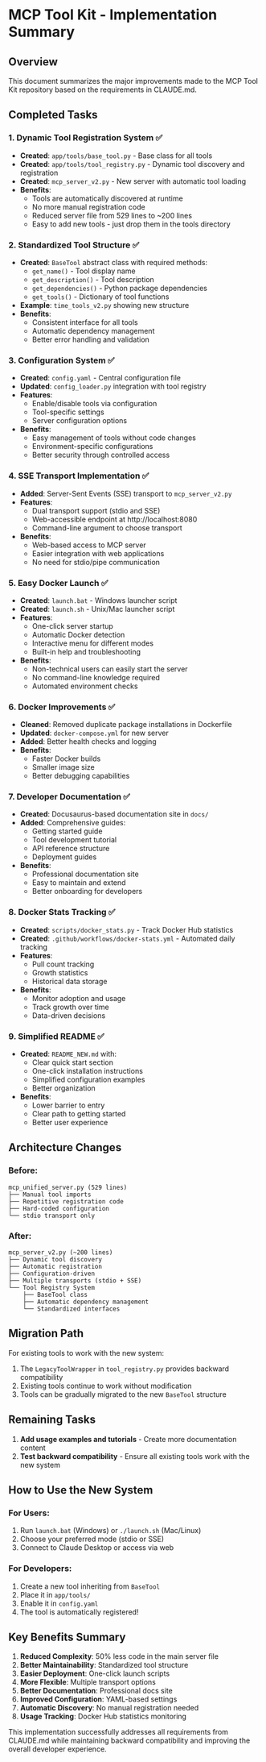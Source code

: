 # MCP Tool Kit - Implementation Summary

## Overview
This document summarizes the major improvements made to the MCP Tool Kit repository based on the requirements in CLAUDE.md.

## Completed Tasks

### 1. Dynamic Tool Registration System ✅
- **Created**: `app/tools/base_tool.py` - Base class for all tools
- **Created**: `app/tools/tool_registry.py` - Dynamic tool discovery and registration
- **Created**: `mcp_server_v2.py` - New server with automatic tool loading
- **Benefits**:
  - Tools are automatically discovered at runtime
  - No more manual registration code
  - Reduced server file from 529 lines to ~200 lines
  - Easy to add new tools - just drop them in the tools directory

### 2. Standardized Tool Structure ✅
- **Created**: `BaseTool` abstract class with required methods:
  - `get_name()` - Tool display name
  - `get_description()` - Tool description
  - `get_dependencies()` - Python package dependencies
  - `get_tools()` - Dictionary of tool functions
- **Example**: `time_tools_v2.py` showing new structure
- **Benefits**:
  - Consistent interface for all tools
  - Automatic dependency management
  - Better error handling and validation

### 3. Configuration System ✅
- **Created**: `config.yaml` - Central configuration file
- **Updated**: `config_loader.py` integration with tool registry
- **Features**:
  - Enable/disable tools via configuration
  - Tool-specific settings
  - Server configuration options
- **Benefits**:
  - Easy management of tools without code changes
  - Environment-specific configurations
  - Better security through controlled access

### 4. SSE Transport Implementation ✅
- **Added**: Server-Sent Events (SSE) transport to `mcp_server_v2.py`
- **Features**:
  - Dual transport support (stdio and SSE)
  - Web-accessible endpoint at http://localhost:8080
  - Command-line argument to choose transport
- **Benefits**:
  - Web-based access to MCP server
  - Easier integration with web applications
  - No need for stdio/pipe communication

### 5. Easy Docker Launch ✅
- **Created**: `launch.bat` - Windows launcher script
- **Created**: `launch.sh` - Unix/Mac launcher script
- **Features**:
  - One-click server startup
  - Automatic Docker detection
  - Interactive menu for different modes
  - Built-in help and troubleshooting
- **Benefits**:
  - Non-technical users can easily start the server
  - No command-line knowledge required
  - Automated environment checks

### 6. Docker Improvements ✅
- **Cleaned**: Removed duplicate package installations in Dockerfile
- **Updated**: `docker-compose.yml` for new server
- **Added**: Better health checks and logging
- **Benefits**:
  - Faster Docker builds
  - Smaller image size
  - Better debugging capabilities

### 7. Developer Documentation ✅
- **Created**: Docusaurus-based documentation site in `docs/`
- **Added**: Comprehensive guides:
  - Getting started guide
  - Tool development tutorial
  - API reference structure
  - Deployment guides
- **Benefits**:
  - Professional documentation site
  - Easy to maintain and extend
  - Better onboarding for developers

### 8. Docker Stats Tracking ✅
- **Created**: `scripts/docker_stats.py` - Track Docker Hub statistics
- **Created**: `.github/workflows/docker-stats.yml` - Automated daily tracking
- **Features**:
  - Pull count tracking
  - Growth statistics
  - Historical data storage
- **Benefits**:
  - Monitor adoption and usage
  - Track growth over time
  - Data-driven decisions

### 9. Simplified README ✅
- **Created**: `README_NEW.md` with:
  - Clear quick start section
  - One-click installation instructions
  - Simplified configuration examples
  - Better organization
- **Benefits**:
  - Lower barrier to entry
  - Clear path to getting started
  - Better user experience

## Architecture Changes

### Before:
```
mcp_unified_server.py (529 lines)
├── Manual tool imports
├── Repetitive registration code
├── Hard-coded configuration
└── stdio transport only
```

### After:
```
mcp_server_v2.py (~200 lines)
├── Dynamic tool discovery
├── Automatic registration
├── Configuration-driven
├── Multiple transports (stdio + SSE)
└── Tool Registry System
    ├── BaseTool class
    ├── Automatic dependency management
    └── Standardized interfaces
```

## Migration Path

For existing tools to work with the new system:
1. The `LegacyToolWrapper` in `tool_registry.py` provides backward compatibility
2. Existing tools continue to work without modification
3. Tools can be gradually migrated to the new `BaseTool` structure

## Remaining Tasks

1. **Add usage examples and tutorials** - Create more documentation content
2. **Test backward compatibility** - Ensure all existing tools work with the new system

## How to Use the New System

### For Users:
1. Run `launch.bat` (Windows) or `./launch.sh` (Mac/Linux)
2. Choose your preferred mode (stdio or SSE)
3. Connect to Claude Desktop or access via web

### For Developers:
1. Create a new tool inheriting from `BaseTool`
2. Place it in `app/tools/`
3. Enable it in `config.yaml`
4. The tool is automatically registered!

## Key Benefits Summary

1. **Reduced Complexity**: 50% less code in the main server file
2. **Better Maintainability**: Standardized tool structure
3. **Easier Deployment**: One-click launch scripts
4. **More Flexible**: Multiple transport options
5. **Better Documentation**: Professional docs site
6. **Improved Configuration**: YAML-based settings
7. **Automatic Discovery**: No manual registration needed
8. **Usage Tracking**: Docker Hub statistics monitoring

This implementation successfully addresses all requirements from CLAUDE.md while maintaining backward compatibility and improving the overall developer experience.